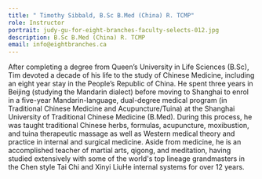 ```yaml
---
title: " Timothy Sibbald, B.Sc B.Med (China) R. TCMP"
role: Instructor
portrait: judy-gu-for-eight-branches-faculty-selects-012.jpg
description: B.Sc B.Med (China) R. TCMP
email: info@eightbranches.ca
---
```

After completing a degree from Queen’s University in Life Sciences (B.Sc), Tim devoted a decade of his life to the study of Chinese Medicine, including an eight year stay in the People’s Republic of China. He spent three years in Beijing (studying the Mandarin dialect) before moving to Shanghai to enrol in a five-year Mandarin-language, dual-degree medical program (in Traditional Chinese Medicine and Acupuncture/Tuina) at the Shanghai University of Traditional Chinese Medicine (B.Med). During this process, he was taught traditional Chinese herbs, formulas, acupuncture, moxibustion, and tuina therapeutic massage as well as Western medical theory and practice in internal and surgical medicine. Aside from medicine, he is an accomplished teacher of martial arts, qigong, and meditation, having studied extensively with some of the world's top lineage grandmasters in the Chen style Tai Chi and Xinyi LiuHe internal systems for over 12 years.